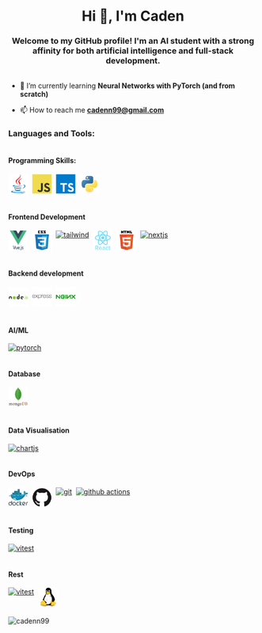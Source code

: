 <h1 align="center">Hi 👋, I'm Caden</h1>
<h3 align="center">Welcome to my GitHub profile! I'm an AI student with a strong affinity for both artificial intelligence and full-stack development.</h3>

<p align="left" style="margin: 2rem; 0;">

- 🌱 I’m currently learning **Neural Networks with PyTorch (and from scratch)**

- 📫 How to reach me **cadenn99@gmail.com**
</p>

<h3 align="left" style="font-weight: bold">Languages and Tools:</h3>
<div style="display: flex; gap: 1rem; flex-direction: column;">
<div>
    <h4>Programming Skills:</h4>
    <div style="display: flex; gap: 0.5rem; flex-wrap: wrap">
        <a href="https://www.java.com" target="_blank" rel="noreferrer"> <img src="https://raw.githubusercontent.com/devicons/devicon/master/icons/java/java-original.svg" alt="java" width="40" height="40"/> </a>
        <a href="https://developer.mozilla.org/en-US/docs/Web/JavaScript" target="_blank" rel="noreferrer"> <img src="https://raw.githubusercontent.com/devicons/devicon/master/icons/javascript/javascript-original.svg" alt="javascript" width="40" height="40"/> </a>
        <a href="https://www.typescriptlang.org/" target="_blank" rel="noreferrer"> <img src="https://raw.githubusercontent.com/devicons/devicon/master/icons/typescript/typescript-original.svg" alt="typescript" width="40" height="40"/> </a>
        <a href="https://www.python.org" target="_blank" rel="noreferrer"> <img src="https://raw.githubusercontent.com/devicons/devicon/master/icons/python/python-original.svg" alt="python" width="40" height="40"/> </a>
    </div>
</div>

<div>
    <h4 >Frontend Development</h4>
    <div style="display: flex; gap: 0.5rem; flex-wrap: wrap">
        <a href="https://vuejs.org/" target="_blank" rel="noreferrer"> <img src="https://raw.githubusercontent.com/devicons/devicon/master/icons/vuejs/vuejs-original-wordmark.svg" alt="vuejs" width="40" height="40"/> </a>
        <a href="https://www.w3schools.com/css/" target="_blank" rel="noreferrer"> <img src="https://raw.githubusercontent.com/devicons/devicon/master/icons/css3/css3-original-wordmark.svg" alt="css3" width="40" height="40"/> </a> 
        <a href="https://tailwindcss.com/" target="_blank" rel="noreferrer"> <img src="https://www.vectorlogo.zone/logos/tailwindcss/tailwindcss-icon.svg" alt="tailwind" width="40" height="40"/> </a>
        <a href="https://reactjs.org/" target="_blank" rel="noreferrer"> <img src="https://raw.githubusercontent.com/devicons/devicon/master/icons/react/react-original-wordmark.svg" alt="react" width="40" height="40"/> </a>
        <a href="https://www.w3.org/html/" target="_blank" rel="noreferrer"> <img src="https://raw.githubusercontent.com/devicons/devicon/master/icons/html5/html5-original-wordmark.svg" alt="html5" width="40" height="40"/> </a>
        <a href="https://nextjs.org/" target="_blank" rel="noreferrer"> <img src="https://cdn.worldvectorlogo.com/logos/nextjs-2.svg" alt="nextjs" width="40" height="40"/> </a> </a>
    </div> 
</div>

<div>
    <h4 >Backend development</h4>
    <div style="display: flex; gap: 0.5rem; flex-wrap: wrap">
        <a href="https://nodejs.org" target="_blank" rel="noreferrer"> <img src="https://raw.githubusercontent.com/devicons/devicon/master/icons/nodejs/nodejs-original-wordmark.svg" alt="nodejs" width="40" height="40"/> </a>
        <a href="https://expressjs.com" target="_blank" rel="noreferrer"> <img src="https://raw.githubusercontent.com/devicons/devicon/master/icons/express/express-original-wordmark.svg" alt="express" width="40" height="40"/> </a>
        <a href="https://www.nginx.com" target="_blank" rel="noreferrer"> <img src="https://raw.githubusercontent.com/devicons/devicon/master/icons/nginx/nginx-original.svg" alt="nginx" width="40" height="40"/> </a>
    </div> 
</div>
<div>
    <h4 >AI/ML</h4>
    <div style="display: flex; gap: 0.5rem; flex-wrap: wrap">
        <a href="https://pytorch.org/" target="_blank" rel="noreferrer"> <img src="https://www.vectorlogo.zone/logos/pytorch/pytorch-icon.svg" alt="pytorch" width="40" height="40"/></a>
    </div> 
</div>
<div>
    <h4>Database</h4>
    <div style="display: flex; gap: 0.5rem; flex-wrap: wrap">
        <a href="https://www.mongodb.com/" target="_blank" rel="noreferrer"> <img src="https://raw.githubusercontent.com/devicons/devicon/master/icons/mongodb/mongodb-original-wordmark.svg" alt="mongodb" width="40" height="40"/> </a>
    </div> 
</div>
<div>
    <h4>Data Visualisation</h4>
    <div style="display: flex; gap: 0.5rem; flex-wrap: wrap">
       <a href="https://www.chartjs.org" target="_blank" rel="noreferrer"> <img src="https://www.chartjs.org/media/logo-title.svg" alt="chartjs" width="40" height="40"/> </a>
    </div> 
</div>
<div>
    <h4>DevOps</h4>
    <div style="display: flex; gap: 0.5rem; flex-wrap: wrap">
       <a href="https://www.docker.com/" target="_blank" rel="noreferrer"> <img src="https://raw.githubusercontent.com/devicons/devicon/master/icons/docker/docker-original-wordmark.svg" alt="docker" width="40" height="40"/> </a>
       <a href="https://www.github.com/" target="_blank" rel="noreferrer"> <img src="https://raw.githubusercontent.com/devicons/devicon/1119b9f84c0290e0f0b38982099a2bd027a48bf1/icons/github/github-original.svg" alt="github" width="40" height="40"/> </a>
       <a href="https://git-scm.com/" target="_blank" rel="noreferrer"> <img src="https://www.vectorlogo.zone/logos/git-scm/git-scm-icon.svg" alt="git" width="40" height="40"/> </a>
       <a href="https://git-scm.com/" target="_blank" rel="noreferrer"> <img src="https://avatars.githubusercontent.com/u/54465427?v=4" alt="github actions" width="40" height="40"/> </a>
    </div> 
</div>
<div>
    <h4>Testing</h4>
    <div style="display: flex; gap: 0.5rem; flex-wrap: wrap">
       <a href="https://vitest.dev/" target="_blank" rel="noreferrer"> <img src="https://vitest.dev/logo-shadow.svg" alt="vitest" width="40" height="40"/> </a>
    </div> 
</div>
<div>
    <h4>Rest</h4>
    <div style="display: flex; gap: 0.5rem; flex-wrap: wrap">
       <a href="https://vitest.dev/" target="_blank" rel="noreferrer"> <img src="https://cdn.cdnlogo.com/logos/j/20/jwt.svg" alt="vitest" width="40" height="40"/> </a> <a href="https://www.linux.org/" target="_blank" rel="noreferrer"> <img src="https://raw.githubusercontent.com/devicons/devicon/master/icons/linux/linux-original.svg" alt="linux" width="40" height="40"/> </a> 
    </div> 
</div>
</div>

<p style="width: 100%"><img align="center" src="https://github-readme-streak-stats.herokuapp.com/?user=cadenn99&" alt="cadenn99"/></p>
